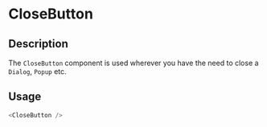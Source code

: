 # CloseButton

## Description

The `CloseButton` component is used wherever you have the need to close a `Dialog`, `Popup` etc.

## Usage

```js
<CloseButton />
```
